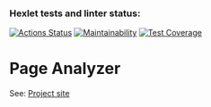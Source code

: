 ### Hexlet tests and linter status:
[![Actions Status](https://github.com/AlloKuz/python-project-83/actions/workflows/hexlet-check.yml/badge.svg)](https://github.com/AlloKuz/python-project-83/actions)
[![Maintainability](https://api.codeclimate.com/v1/badges/0d5b60a6442c70f57535/maintainability)](https://codeclimate.com/github/AlloKuz/python-project-83/maintainability)
[![Test Coverage](https://api.codeclimate.com/v1/badges/0d5b60a6442c70f57535/test_coverage)](https://codeclimate.com/github/AlloKuz/python-project-83/test_coverage)
# Page Analyzer
See: [Project site](https://python-project-83-k59a.onrender.com)